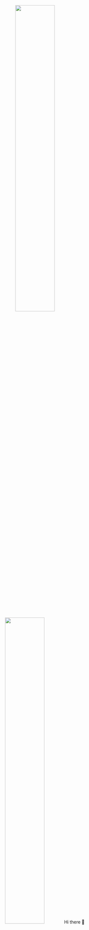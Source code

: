 
<div id="header" align="center">
  <img src="https://media.giphy.com/media/W9G8OK82R3dfO/giphy-downsized.gif" style="width:50%;height=20% "/>
  <img src="https://media.giphy.com/media/tC6ZYz3n6FwAuwCGt6/giphy.gif" style="width:50%;height=20%/>
  <h2 align="center">Hi there 👋</h2>
  
</div>

